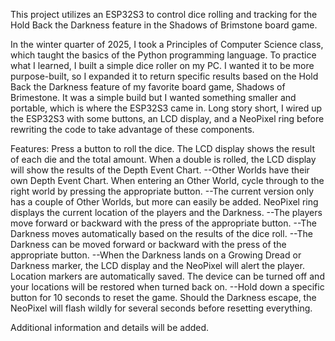 This project utilizes an ESP32S3 to control dice rolling and tracking for the Hold Back the Darkness feature in the Shadows of Brimstone board game.

In the winter quarter of 2025, I took a Principles of Computer Science class, which taught the basics of the Python programming language. To practice what I learned, I built a simple dice roller on my PC. I wanted it to be more purpose-built, so I expanded it to return specific results based on the Hold Back the Darkness feature of my favorite board game, Shadows of Brimestone. It was a simple build but I wanted something smaller and portable, which is where the ESP32S3 came in. Long story short, I wired up the ESP32S3 with some buttons, an LCD display, and a NeoPixel ring before rewriting the code to take advantage of these components.

Features:
Press a button to roll the dice.
The LCD display shows the result of each die and the total amount.
When a double is rolled, the LCD display will show the results of the Depth Event Chart.
--Other Worlds have their own Depth Event Chart. When entering an Other World, cycle through to the right world by pressing the appropriate button.
--The current version only has a couple of Other Worlds, but more can easily be added.
NeoPixel ring displays the current location of the players and the Darkness.
--The players move forward or backward with the press of the appropriate button.
--The Darkness moves automatically based on the results of the dice roll.
--The Darkness can be moved forward or backward with the press of the appropriate button.
--When the Darkness lands on a Growing Dread or Darkness marker, the LCD display and the NeoPixel will alert the player.
Location markers are automatically saved. The device can be turned off and your locations will be restored when turned back on.
--Hold down a specific button for 10 seconds to reset the game.
Should the Darkness escape, the NeoPixel will flash wildly for several seconds before resetting everything.




Additional information and details will be added.
